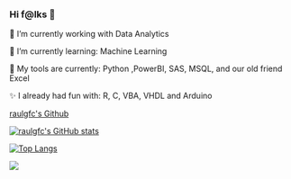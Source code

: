 ### Hi f@lks 👋

🔭 I’m currently working with Data Analytics  

🌱 I’m currently learning: Machine Learning

💼 My tools are currently: Python ,PowerBI, SAS, MSQL, and our old friend Excel

✨ I already had fun with: R, C, VBA, VHDL and Arduino


 [raulgfc's Github](https://github.com/raulgfc)

 [![raulgfc's GitHub stats](https://github-readme-stats.vercel.app/api?username=raulgfc)](https://github.com/raulgfc/github-readme-stats)

 [![Top Langs](https://github-readme-stats.vercel.app/api/top-langs/?username=raulgfc)](https://github.com/raulgfc/github-readme-stats)


  <a href="https://www.linkedin.com/in/raulguilherme" alt="Linkedin">
    <img src="https://img.shields.io/badge/-Linkedin-1C1C1C?style=for-the-badge&logo=Linkedin&logoColor=00FFFF&link=https://www.linkedin.com/in/raulguilherme"/>
  </a>

<!--
**raulgfc/raulgfc** is a ✨ _special_ ✨ repository because its `README.md` (this file) appears on your GitHub profile.

Here are some ideas to get you started:

- 🔭 I’m currently working on ...
- 🌱 I’m currently learning ...
- 👯 I’m looking to collaborate on ...
- 🤔 I’m looking for help with ...
- 💬 Ask me about ...
- 📫 How to reach me: ...
- 😄 Pronouns: ...
- ⚡ Fun fact: ...
-->
